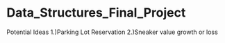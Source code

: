# Data_Structures_Final_Project
Potential Ideas
1.)Parking Lot Reservation
2.)Sneaker value growth or loss
